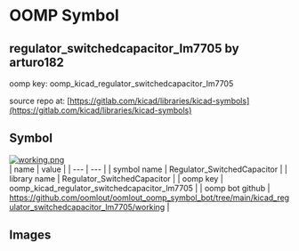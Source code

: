 # OOMP Symbol  
## regulator_switchedcapacitor_lm7705  by arturo182  
  
oomp key: oomp_kicad_regulator_switchedcapacitor_lm7705  
  
source repo at: [https://gitlab.com/kicad/libraries/kicad-symbols](https://gitlab.com/kicad/libraries/kicad-symbols)  
## Symbol  
  
[![working.png](working_600.png)](working.png)  
| name | value | 
| --- | --- | 
| symbol name | Regulator_SwitchedCapacitor | 
| library name | Regulator_SwitchedCapacitor | 
| oomp key | oomp_kicad_regulator_switchedcapacitor_lm7705 | 
| oomp bot github | https://github.com/oomlout/oomlout_oomp_symbol_bot/tree/main/kicad_regulator_switchedcapacitor_lm7705/working | 
## Images  
